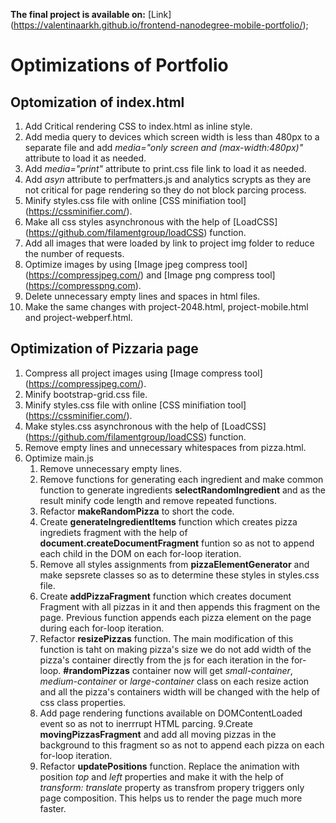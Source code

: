 **The final project is available on:** [Link] (https://valentinaarkh.github.io/frontend-nanodegree-mobile-portfolio/);

# Optimizations of Portfolio

## Optomization of index.html

1. Add Critical rendering CSS to index.html as inline style.
2. Add media query to devices which screen width is less than 480px to a separate file and add *media="only screen and (max-width:480px)"* attribute  to load it as needed.
3. Add *media="print"* attribute to print.css file link to load it as needed.
4. Add *asyn* attribute to perfmatters.js and analytics scrypts as they are not critical for page rendering so they do not block parcing process.
5. Minify styles.css file with online [CSS minifiation tool] (https://cssminifier.com/).
6. Make all css styles asynchronous with the help of [LoadCSS] (https://github.com/filamentgroup/loadCSS) function.
7. Add all images that were loaded by link to project img folder to reduce the number of requests.
8. Optimize images by using [Image jpeg compress tool] (https://compressjpeg.com/) and [Image png compress tool] (https://compresspng.com).
9. Delete unnecessary empty lines and spaces in html files.
10. Make the same changes with project-2048.html, project-mobile.html and project-webperf.html.

## Optimization of Pizzaria page

1. Compress all project images using [Image compress tool] (https://compressjpeg.com/).
2. Minify bootstrap-grid.css file.
3. Minify styles.css file with online [CSS minifiation tool] (https://cssminifier.com/).
4. Make styles.css asynchronous with the help of [LoadCSS] (https://github.com/filamentgroup/loadCSS) function.
4. Remove empty lines and unnecessary whitespaces from pizza.html.
5. Optimize main.js
    1. Remove unnecessary empty lines.
    2. Remove functions for generating each ingredient and make common function to generate ingredients **selectRandomIngredient** and as the result minify code length and remove repeated functions.
    3. Refactor **makeRandomPizza** to short the code.
    4. Create **generateIngredientItems** function which creates pizza ingrediets fragment with the help of **document.createDocumentFragment** funtion so as not to append each child in the DOM on each for-loop iteration.
    5. Remove all styles assignments from **pizzaElementGenerator** and make sepsrete classes so as to determine these styles in styles.css file.
    6. Create **addPizzaFragment** function which creates document Fragment with all pizzas in it and then appends this fragment on the page. Previous function appends each pizza element on the page during each for-loop iteration.
    7. Refactor **resizePizzas** function. The main modification of this function is taht on making pizza's size we do not add width of the pizza's container directly from the js for each iteration in the for-loop. **#randomPizzas** container now will get *small-container*, *medium-container* or *large-container* class on each resize action and all the pizza's containers width will be changed with the help of css class properties.
    8. Add page rendering functions available on DOMContentLoaded event so as not to inerrrupt HTML parcing.
    9.Create **movingPizzasFragment** and add all moving pizzas in the background to this fragment so as not to append each pizza on each for-loop iteration.
    10. Refactor **updatePositions** function. Replace the animation with position *top* and *left* properties and make it with the help of *transform: translate* property as transfrom propery triggers only page composition. This helps us to render the page much more faster.



